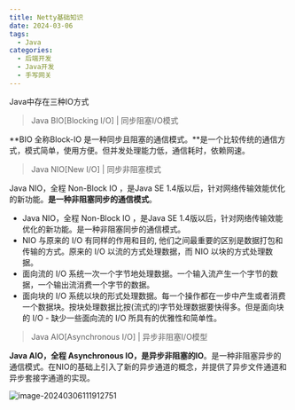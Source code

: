 ```yaml
---
title: Netty基础知识
date: 2024-03-06
tags: 
  - Java
categories: 
  - 后端开发
  - Java开发
  - 手写网关
---
```


Java中存在三种IO方式

> Java BIO[Blocking I/O] | 同步阻塞I/O模式

**BIO 全称Block-IO 是一种同步且阻塞的通信模式。**是一个比较传统的通信方式，模式简单，使用方便。但并发处理能力低，通信耗时，依赖网速。

> Java NIO[New I/O] | 同步非阻塞模式

Java NIO，全程 Non-Block IO ，是Java SE 1.4版以后，针对网络传输效能优化的新功能。**是一种非阻塞同步的通信模式**。

- Java NIO，全程 Non-Block IO ，是Java SE 1.4版以后，针对网络传输效能优化的新功能。是一种非阻塞同步的通信模式。
- NIO 与原来的 I/O 有同样的作用和目的, 他们之间最重要的区别是数据打包和传输的方式。原来的 I/O 以流的方式处理数据，而 NIO 以块的方式处理数据。
- 面向流的 I/O 系统一次一个字节地处理数据。一个输入流产生一个字节的数据，一个输出流消费一个字节的数据。
- 面向块的 I/O 系统以块的形式处理数据。每一个操作都在一步中产生或者消费一个数据块。按块处理数据比按(流式的)字节处理数据要快得多。但是面向块的 I/O - 缺少一些面向流的 I/O 所具有的优雅性和简单性。



> Java AIO[Asynchronous I/O] | 异步非阻塞I/O模型

**Java AIO，全程 Asynchronous IO，是异步非阻塞的IO**。是一种非阻塞异步的通信模式。在NIO的基础上引入了新的异步通道的概念，并提供了异步文件通道和异步套接字通道的实现。



![image-20240306111912751](https://typora-1309665611.cos.ap-nanjing.myqcloud.com/typora/image-20240306111912751.png)